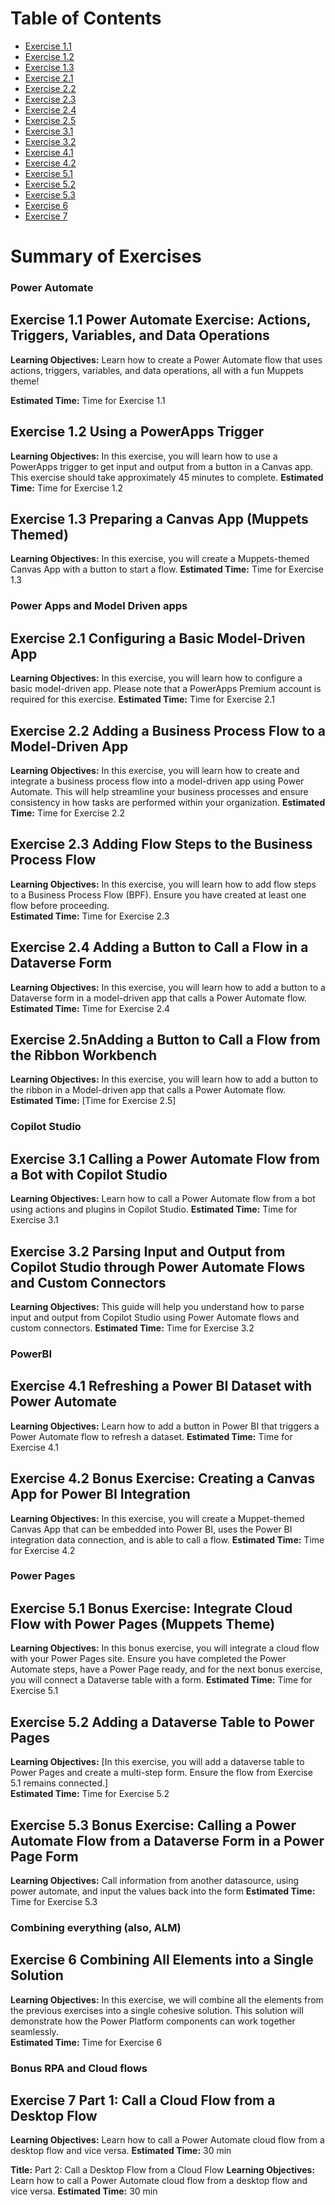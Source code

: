 # Table of Contents

- [Exercise 1.1](#exercise11)
- [Exercise 1.2](#exercise12)
- [Exercise 1.3](#exercise13)
- [Exercise 2.1](#exercise21)
- [Exercise 2.2](#exercise22)
- [Exercise 2.3](#exercise23)
- [Exercise 2.4](#exercise24)
- [Exercise 2.5](#exercise25)
- [Exercise 3.1](#exercise31)
- [Exercise 3.2](#exercise32)
- [Exercise 4.1](#exercise41)
- [Exercise 4.2](#exercise42)
- [Exercise 5.1](#exercise51)
- [Exercise 5.2](#exercise52)
- [Exercise 5.3](#exercise53)
- [Exercise 6](#exercise6)
- [Exercise 7](#exercise7)

# Summary of Exercises

### Power Automate

## Exercise 1.1 Power Automate Exercise: Actions, Triggers, Variables, and Data Operations
**Learning Objectives:** Learn how to create a Power Automate flow that uses actions, triggers, variables, and data operations, all with a fun Muppets theme!

**Estimated Time:** Time for Exercise 1.1

## Exercise 1.2 Using a PowerApps Trigger
**Learning Objectives:** In this exercise, you will learn how to use a PowerApps trigger to get input and output from a button in a Canvas app. This exercise should take approximately 45 minutes to complete.
**Estimated Time:** Time for Exercise 1.2

## Exercise 1.3 Preparing a Canvas App (Muppets Themed)  
**Learning Objectives:** 
In this exercise, you will create a Muppets-themed Canvas App with a button to start a flow.
**Estimated Time:** Time for Exercise 1.3

### Power Apps and Model Driven apps
## Exercise 2.1 Configuring a Basic Model-Driven App
**Learning Objectives:** In this exercise, you will learn how to configure a basic model-driven app. Please note that a PowerApps Premium account is required for this exercise.
**Estimated Time:** Time for Exercise 2.1

## Exercise 2.2 Adding a Business Process Flow to a Model-Driven App  
**Learning Objectives:** In this exercise, you will learn how to create and integrate a business process flow into a model-driven app using Power Automate. This will help streamline your business processes and ensure consistency in how tasks are performed within your organization.
**Estimated Time:** Time for Exercise 2.2

## Exercise 2.3 Adding Flow Steps to the Business Process Flow 
**Learning Objectives:** In this exercise, you will learn how to add flow steps to a Business Process Flow (BPF). Ensure you have created at least one flow before proceeding.  
**Estimated Time:** Time for Exercise 2.3

## Exercise 2.4 Adding a Button to Call a Flow in a Dataverse Form 
**Learning Objectives:** In this exercise, you will learn how to add a button to a Dataverse form in a model-driven app that calls a Power Automate flow. 
**Estimated Time:** Time for Exercise 2.4

## Exercise 2.5nAdding a Button to Call a Flow from the Ribbon Workbench 
**Learning Objectives:** In this exercise, you will learn how to add a button to the ribbon in a Model-driven app that calls a Power Automate flow.
**Estimated Time:** [Time for Exercise 2.5]

### Copilot Studio
## Exercise 3.1 Calling a Power Automate Flow from a Bot with Copilot Studio 
**Learning Objectives:** Learn how to call a Power Automate flow from a bot using actions and plugins in Copilot Studio.
**Estimated Time:** Time for Exercise 3.1

## Exercise 3.2 Parsing Input and Output from Copilot Studio through Power Automate Flows and Custom Connectors
**Learning Objectives:** This guide will help you understand how to parse input and output from Copilot Studio using Power Automate flows and custom connectors.
**Estimated Time:** Time for Exercise 3.2

### PowerBI
## Exercise 4.1 Refreshing a Power BI Dataset with Power Automate
**Learning Objectives:** Learn how to add a button in Power BI that triggers a Power Automate flow to refresh a dataset. 
**Estimated Time:** Time for Exercise 4.1

## Exercise 4.2 Bonus Exercise: Creating a Canvas App for Power BI Integration 
**Learning Objectives:** In this exercise, you will create a Muppet-themed Canvas App that can be embedded into Power BI, uses the Power BI integration data connection, and is able to call a flow.
**Estimated Time:** Time for Exercise 4.2

### Power Pages
## Exercise 5.1 Bonus Exercise: Integrate Cloud Flow with Power Pages (Muppets Theme)
**Learning Objectives:** In this bonus exercise, you will integrate a cloud flow with your Power Pages site. Ensure you have completed the Power Automate steps, have a Power Page ready, and for the next bonus exercise, you will connect a Dataverse table with a form.
**Estimated Time:** Time for Exercise 5.1

## Exercise 5.2 Adding a Dataverse Table to Power Pages
**Learning Objectives:** [In this exercise, you will add a dataverse table to Power Pages and create a multi-step form. Ensure the flow from Exercise 5.1 remains connected.]  
**Estimated Time:** Time for Exercise 5.2

## Exercise 5.3 Bonus Exercise: Calling a Power Automate Flow from a Dataverse Form in a Power Page Form 
**Learning Objectives:** Call information from another datasource, using power automate, and input the values back into the form 
**Estimated Time:** Time for Exercise 5.3

### Combining everything (also, ALM)
## Exercise 6 Combining All Elements into a Single Solution 
**Learning Objectives:** In this exercise, we will combine all the elements from the previous exercises into a single cohesive solution. This solution will demonstrate how the Power Platform components can work together seamlessly.  
**Estimated Time:** Time for Exercise 6

### Bonus RPA and Cloud flows
## Exercise 7 Part 1: Call a Cloud Flow from a Desktop Flow 
**Learning Objectives:** Learn how to call a Power Automate cloud flow from a desktop flow and vice versa.
**Estimated Time:** 30 min

**Title:** Part 2: Call a Desktop Flow from a Cloud Flow 
**Learning Objectives:** Learn how to call a Power Automate cloud flow from a desktop flow and vice versa.
**Estimated Time:** 30 min
